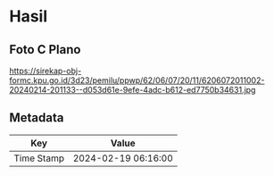 # Hasil

## Foto C Plano

https://sirekap-obj-formc.kpu.go.id/3d23/pemilu/ppwp/62/06/07/20/11/6206072011002-20240214-201133--d053d61e-9efe-4adc-b612-ed7750b34631.jpg


## Metadata

| Key        | Value               |
| ---------- | ------------------- |
| Time Stamp | 2024-02-19 06:16:00 |




